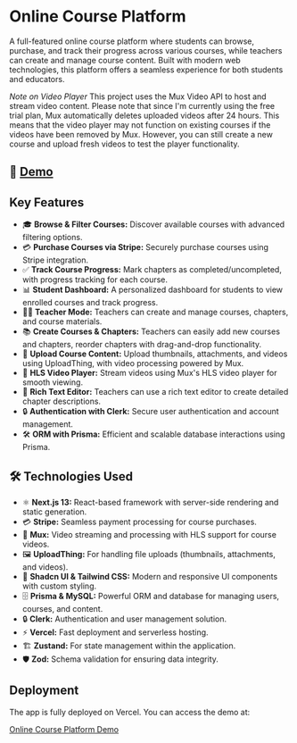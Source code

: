 # Online Course Platform

A full-featured online course platform where students can browse, purchase, and track their progress across various courses, while teachers can create and manage course content. Built with modern web technologies, this platform offers a seamless experience for both students and educators.

*Note on Video Player*
This project uses the Mux Video API to host and stream video content. Please note that since I'm currently using the free trial plan, Mux automatically deletes uploaded videos after 24 hours. This means that the video player may not function on existing courses if the videos have been removed by Mux. However, you can still create a new course and upload fresh videos to test the player functionality.

## 🚀 [Demo](https://online-course-platform-iota.vercel.app/)

## Key Features

- 🎓 **Browse & Filter Courses:** Discover available courses with advanced filtering options.
- 💳 **Purchase Courses via Stripe:** Securely purchase courses using Stripe integration.
- ✅ **Track Course Progress:** Mark chapters as completed/uncompleted, with progress tracking for each course.
- 📊 **Student Dashboard:** A personalized dashboard for students to view enrolled courses and track progress.
- 🧑‍🏫 **Teacher Mode:** Teachers can create and manage courses, chapters, and course materials.
- 📚 **Create Courses & Chapters:** Teachers can easily add new courses and chapters, reorder chapters with drag-and-drop functionality.
- 📂 **Upload Course Content:** Upload thumbnails, attachments, and videos using UploadThing, with video processing powered by Mux.
- 🎥 **HLS Video Player:** Stream videos using Mux's HLS video player for smooth viewing.
- 📝 **Rich Text Editor:** Teachers can use a rich text editor to create detailed chapter descriptions.
- 🔒 **Authentication with Clerk:** Secure user authentication and account management.
- 🛠️ **ORM with Prisma:** Efficient and scalable database interactions using Prisma.

## 🛠️ Technologies Used

- ⚛️ **Next.js 13:** React-based framework with server-side rendering and static generation.
- 💳 **Stripe:** Seamless payment processing for course purchases.
- 🎥 **Mux:** Video streaming and processing with HLS support for course videos.
- 🖼️ **UploadThing:** For handling file uploads (thumbnails, attachments, and videos).
- 🎨 **Shadcn UI & Tailwind CSS:** Modern and responsive UI components with custom styling.
- 🗄️ **Prisma & MySQL:** Powerful ORM and database for managing users, courses, and content.
- 🔒 **Clerk:** Authentication and user management solution.
- ⚡ **Vercel:** Fast deployment and serverless hosting.
- 🏗️ **Zustand:** For state management within the application.
- 🛡️ **Zod:** Schema validation for ensuring data integrity.

## Deployment

The app is fully deployed on Vercel. You can access the demo at:

[Online Course Platform Demo](https://online-course-platform-iota.vercel.app/)
